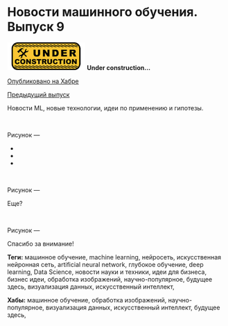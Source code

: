 # Новости машинного обучения. Выпуск 9

![Under construction](../data/2019.09.25-under-construction-icon.png)
**Under construction...**

[Опубликовано на Хабре]()

[Предыдущий выпуск](2020.01.17-novosti-mashinnogo-obucheniya-vypusk-8.md)

Новости ML, новые технологии, идеи по применению и гипотезы.

![]()

Рисунок — 

  * 
  * 
  * 

![]()

Рисунок — 

Еще?

![]()

Рисунок — 

Спасибо за внимание!

**Теги:** машинное обучение, machine learning, нейросеть, искусственная нейронная сеть, artificial neural network, глубокое обучение, deep learning, Data Science, новости науки и техники, идеи для бизнеса, бизнес идеи, обработка изображений, научно-популярное, будущее здесь, визуализация данных, искусственный интеллект, 

**Хабы:** машинное обучение, обработка изображений, научно-популярное, визуализация данных, искусственный интеллект, будущее здесь,
